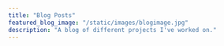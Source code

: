 ```yaml
---
title: "Blog Posts"
featured_blog_image: "/static/images/blogimage.jpg"
description: "A blog of different projects I've worked on."
---
```


